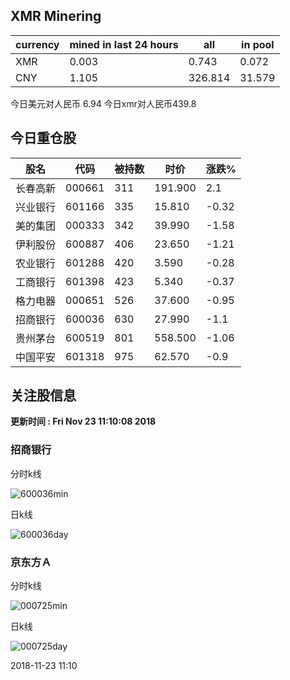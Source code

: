 ## XMR Minering

|currency|mined in last 24 hours|all|in pool|
|---|---|---|---|
|XMR|0.003|0.743|0.072|
|CNY|1.105|326.814|31.579|

今日美元对人民币 6.94	今日xmr对人民币439.8


## 今日重仓股 

|股名|代码|被持数|时价|涨跌%|
|---|---|---|---|---|
|长春高新|000661|311|191.900|2.1|
|兴业银行|601166|335|15.810|-0.32|
|美的集团|000333|342|39.990|-1.58|
|伊利股份|600887|406|23.650|-1.21|
|农业银行|601288|420|3.590|-0.28|
|工商银行|601398|423|5.340|-0.37|
|格力电器|000651|526|37.600|-0.95|
|招商银行|600036|630|27.990|-1.1|
|贵州茅台|600519|801|558.500|-1.06|
|中国平安|601318|975|62.570|-0.9|

## 关注股信息
**更新时间 : Fri Nov 23 11:10:08 2018**
### 招商银行 
分时k线

![600036min](http://image.sinajs.cn/newchart/min/n/sh600036.gif)

日k线

![600036day](http://image.sinajs.cn/newchart/daily/n/sh600036.gif)

### 京东方Ａ 
分时k线

![000725min](http://image.sinajs.cn/newchart/min/n/sz000725.gif)

日k线

![000725day](http://image.sinajs.cn/newchart/daily/n/sz000725.gif)

2018-11-23 11:10